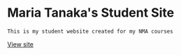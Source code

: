 # Maria Tanaka's Student Site

    This is my student website created for my NMA courses 

[View site](https://mtanaka8.github.io/studentsite/)